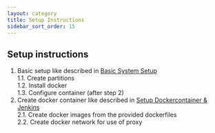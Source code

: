 ```yaml
---
layout: category
title: Setup Instructions
sidebar_sort_order: 15
---
```


## Setup instructions

1. Basic setup like described in [Basic System Setup](basicSystemSetup.md)  
  1.1. Create partitions  
  1.2. Install docker  
  1.3. Configure container (after step 2)   
2. Create docker container like described in [Setup Dockercontainer & Jenkins](setupDockercontainerJenkins.md)  
  2.1. Create docker images from the provided dockerfiles  
  2.2. Create docker network for use of proxy  

